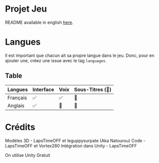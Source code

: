 # Projet Jeu

  README available in english [here](../README.md).

# Langues

  Il est important que chacun ait sa propre langue dans le jeu. Donc, pour en ajouter une, créez une issue avec le tag ``languages``.
  ## Table

  | Langues  | Interface          | Voix               | Sous-Titres (:construction:) |
  | -------- | ------------------ | ------------------ | -------------------------- |
  | Français | :white_check_mark: | :white_check_mark: | :construction:             |
  | Anglais  | :white_check_mark: | :construction:     | :construction:             |

# Crédits
  
  Modèles 3D - LapsTimeOFF et leguppysurpate (Aka Natourou)
  Code - LapsTimeOFF et Vortex280
  Intégration dans Unity - LapsTimeOFF

  On utilise Unity Gratuit